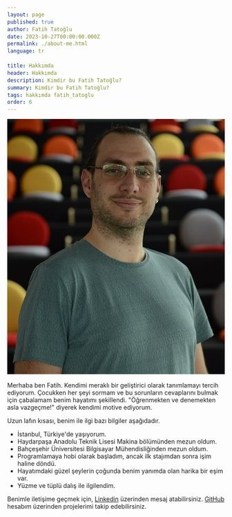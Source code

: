 ```yaml
---
layout: page
published: true
author: Fatih Tatoğlu
date: 2023-10-27T00:00:00.000Z
permalink: ./about-me.html
language: tr

title: Hakkımda
header: Hakkımda
description: Kimdir bu Fatih Tatoğlu?
summary: Kimdir bu Fatih Tatoğlu?
tags: hakkımda fatih_tatoglu
order: 6
---
```


![Fatih Tatoğlu](../../image/fatih_tatoglu.jpg "Fatih Tatoğlu")

Merhaba ben Fatih. Kendimi meraklı bir geliştirici olarak tanımlamayı tercih ediyorum. Çocukken her şeyi sormam ve bu sorunların cevaplarını bulmak için çabalamam benim hayatımı şekillendi. "Öğrenmekten ve denemekten asla vazgeçme!" diyerek kendimi motive ediyorum.

Uzun lafın kısası, benim ile ilgi bazı bilgiler aşağıdadır.

- İstanbul, Türkiye'de yaşıyorum.
- Haydarpaşa Anadolu Teknik Lisesi Makina bölümünden mezun oldum.
- Bahçeşehir Üniversitesi Bilgisayar Mühendisliğinden mezun oldum.
- Programlamaya hobi olarak başladım, ancak ilk stajımdan sonra işim haline döndü.
- Hayatımdaki güzel şeylerin çoğunda benim yanımda olan harika bir eşim var.
- Yüzme ve tüplü dalış ile ilgilendim.

Benimle iletişime geçmek için, [Linkedin](https://www.linkedin.com/in/fatihtatoglu/ "Fatih Tatoğlu | LinkedIn") üzerinden mesaj atabilirsiniz. [GitHub](https://github.com/fatihtatoglu/ "fatihtatoglu (Fatih Tatoğlu)") hesabım üzerinden projelerimi takip edebilirsiniz.
